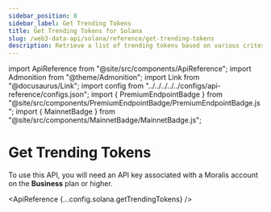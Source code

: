 ```yaml
---
sidebar_position: 0
sidebar_label: Get Trending Tokens
title: Get Trending Tokens for Solana
slug: /web3-data-api/solana/reference/get-trending-tokens
description: Retrieve a list of trending tokens based on various criteria.
---
```


import ApiReference from "@site/src/components/ApiReference";
import Admonition from "@theme/Admonition";
import Link from "@docusaurus/Link";
import config from "../../../../../configs/api-reference/configs.json";
import { PremiumEndpointBadge } from "@site/src/components/PremiumEndpointBadge/PremiumEndpointBadge.js";
import { MainnetBadge } from "@site/src/components/MainnetBadge/MainnetBadge.js";

# Get Trending Tokens <MainnetBadge /> <PremiumEndpointBadge />

  <Admonition type="info" icon="💡" title="Premium Endpoint">
    <p>
      To use this API, you will need an API key associated with a Moralis
      account on the <strong>Business</strong> plan or higher.
    </p>
  </Admonition>

<ApiReference {...config.solana.getTrendingTokens} />
